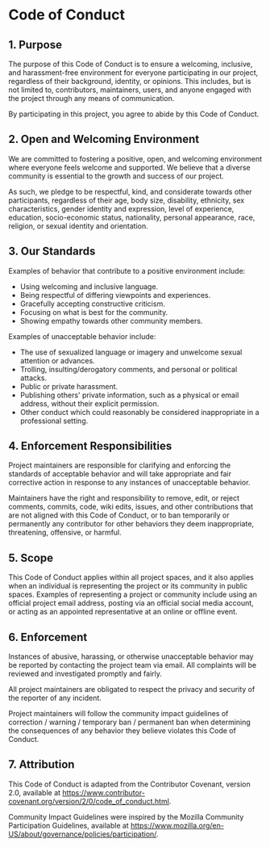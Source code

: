 # Code of Conduct

## 1. Purpose

The purpose of this Code of Conduct is to ensure a welcoming, inclusive, and harassment-free environment for everyone participating in our project, regardless of their background, identity, or opinions. This includes, but is not limited to, contributors, maintainers, users, and anyone engaged with the project through any means of communication.

By participating in this project, you agree to abide by this Code of Conduct.

## 2. Open and Welcoming Environment

We are committed to fostering a positive, open, and welcoming environment where everyone feels welcome and supported. We believe that a diverse community is essential to the growth and success of our project.

As such, we pledge to be respectful, kind, and considerate towards other participants, regardless of their age, body size, disability, ethnicity, sex characteristics, gender identity and expression, level of experience, education, socio-economic status, nationality, personal appearance, race, religion, or sexual identity and orientation.

## 3. Our Standards

Examples of behavior that contribute to a positive environment include:

* Using welcoming and inclusive language.
* Being respectful of differing viewpoints and experiences.
* Gracefully accepting constructive criticism.
* Focusing on what is best for the community.
* Showing empathy towards other community members.

Examples of unacceptable behavior include:

* The use of sexualized language or imagery and unwelcome sexual attention or advances.
* Trolling, insulting/derogatory comments, and personal or political attacks.
* Public or private harassment.
* Publishing others' private information, such as a physical or email address, without their explicit permission.
* Other conduct which could reasonably be considered inappropriate in a professional setting.

## 4. Enforcement Responsibilities

Project maintainers are responsible for clarifying and enforcing the standards of acceptable behavior and will take appropriate and fair corrective action in response to any instances of unacceptable behavior.

Maintainers have the right and responsibility to remove, edit, or reject comments, commits, code, wiki edits, issues, and other contributions that are not aligned with this Code of Conduct, or to ban temporarily or permanently any contributor for other behaviors they deem inappropriate, threatening, offensive, or harmful.

## 5. Scope

This Code of Conduct applies within all project spaces, and it also applies when an individual is representing the project or its community in public spaces. Examples of representing a project or community include using an official project email address, posting via an official social media account, or acting as an appointed representative at an online or offline event.

## 6. Enforcement

Instances of abusive, harassing, or otherwise unacceptable behavior may be reported by contacting the project team via email. All complaints will be reviewed and investigated promptly and fairly.

All project maintainers are obligated to respect the privacy and security of the reporter of any incident.

Project maintainers will follow the community impact guidelines of correction / warning / temporary ban / permanent ban when determining the consequences of any behavior they believe violates this Code of Conduct.

## 7. Attribution

This Code of Conduct is adapted from the Contributor Covenant, version 2.0, available at https://www.contributor-covenant.org/version/2/0/code_of_conduct.html.

Community Impact Guidelines were inspired by the Mozilla Community Participation Guidelines, available at https://www.mozilla.org/en-US/about/governance/policies/participation/.


